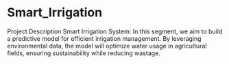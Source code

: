 # Smart_Irrigation
Project Description
Smart Irrigation System: In this segment, we aim to build a predictive model for efficient irrigation management. By leveraging environmental data, the model will optimize water usage in agricultural fields, ensuring sustainability while reducing wastage.
